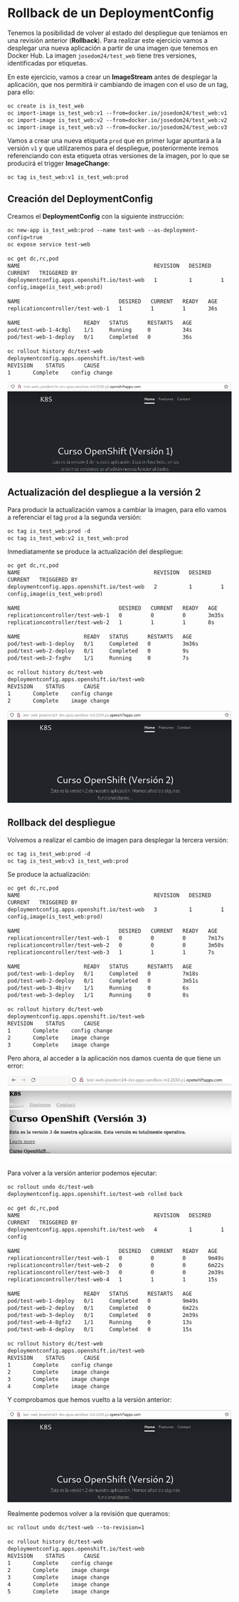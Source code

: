 # Rollback de un DeploymentConfig

Tenemos la posibilidad de volver al estado del despliegue que teníamos en una revisión anterior (**Rollback**). Para realizar este ejercicio vamos a desplegar una nueva aplicación a partir de una imagen que tenemos en Docker Hub. La imagen `josedom24/test_web` tiene tres versiones, identificadas por etiquetas.

En este ejercicio, vamos a crear un **ImageStream** antes de desplegar la aplicación, que nos permitirá ir cambiando de imagen con el uso de un tag, para ello:

    oc create is is_test_web
    oc import-image is_test_web:v1 --from=docker.io/josedom24/test_web:v1
    oc import-image is_test_web:v2 --from=docker.io/josedom24/test_web:v2
    oc import-image is_test_web:v3 --from=docker.io/josedom24/test_web:v3

Vamos a crear una nueva etiqueta `prod` que en primer lugar apuntará a la versión `v1` y que utilizaremos para el despliegue, posteriormente iremos referenciando con esta etiqueta otras versiones de la imagen, por lo que se producirá el trigger **ImageChange**:

    oc tag is_test_web:v1 is_test_web:prod

## Creación del DeploymentConfig

Creamos el **DeploymentConfig** con la siguiente instrucción:

    oc new-app is_test_web:prod --name test-web --as-deployment-config=true
    oc expose service test-web

    oc get dc,rc,pod
    NAME                                          REVISION   DESIRED   CURRENT   TRIGGERED BY
    deploymentconfig.apps.openshift.io/test-web   1          1         1         config,image(is_test_web:prod)

    NAME                               DESIRED   CURRENT   READY   AGE
    replicationcontroller/test-web-1   1         1         1       36s

    NAME                    READY   STATUS      RESTARTS   AGE
    pod/test-web-1-4c8gl    1/1     Running     0          34s
    pod/test-web-1-deploy   0/1     Completed   0          36s

    oc rollout history dc/test-web
    deploymentconfig.apps.openshift.io/test-web 
    REVISION	STATUS		CAUSE
    1		Complete	config change

![test-web](img/test-web1.png)

## Actualización del despliegue a la versión 2

Para producir la actualización vamos a cambiar la imagen, para ello vamos a referenciar el tag `prod` a la segunda versión:

    oc tag is_test_web:prod -d
    oc tag is_test_web:v2 is_test_web:prod

Inmediatamente se produce la actualización del despliegue:

    oc get dc,rc,pod
    NAME                                          REVISION   DESIRED   CURRENT   TRIGGERED BY
    deploymentconfig.apps.openshift.io/test-web   2          1         1         config,image(is_test_web:prod)

    NAME                               DESIRED   CURRENT   READY   AGE
    replicationcontroller/test-web-1   0         0         0       3m35s
    replicationcontroller/test-web-2   1         1         1       8s

    NAME                    READY   STATUS      RESTARTS   AGE
    pod/test-web-1-deploy   0/1     Completed   0          3m36s
    pod/test-web-2-deploy   0/1     Completed   0          9s
    pod/test-web-2-fxghv    1/1     Running     0          7s

    oc rollout history dc/test-web
    deploymentconfig.apps.openshift.io/test-web 
    REVISION	STATUS		CAUSE
    1		Complete	config change
    2		Complete	image change

![test-web](img/test-web2.png)

## Rollback del despliegue

Volvemos a realizar el cambio de imagen para desplegar la tercera versión:

    oc tag is_test_web:prod -d
    oc tag is_test_web:v3 is_test_web:prod

Se produce la actualización:

    oc get dc,rc,pod
    NAME                                          REVISION   DESIRED   CURRENT   TRIGGERED BY
    deploymentconfig.apps.openshift.io/test-web   3          1         1         config,image(is_test_web:prod)

    NAME                               DESIRED   CURRENT   READY   AGE
    replicationcontroller/test-web-1   0         0         0       7m17s
    replicationcontroller/test-web-2   0         0         0       3m50s
    replicationcontroller/test-web-3   1         1         1       7s

    NAME                    READY   STATUS      RESTARTS   AGE
    pod/test-web-1-deploy   0/1     Completed   0          7m18s
    pod/test-web-2-deploy   0/1     Completed   0          3m51s
    pod/test-web-3-4bjrv    1/1     Running     0          6s
    pod/test-web-3-deploy   1/1     Running     0          8s

    oc rollout history dc/test-web
    deploymentconfig.apps.openshift.io/test-web 
    REVISION	STATUS		CAUSE
    1		Complete	config change
    2		Complete	image change
    3		Complete	image change

Pero ahora, al acceder a la aplicación nos damos cuenta de que tiene un error:

![test-web](img/test-web3.png)

Para volver a la versión anterior podemos ejecutar:

    oc rollout undo dc/test-web
    deploymentconfig.apps.openshift.io/test-web rolled back

    oc get dc,rc,pod
    NAME                                          REVISION   DESIRED   CURRENT   TRIGGERED BY
    deploymentconfig.apps.openshift.io/test-web   4          1         1         config

    NAME                               DESIRED   CURRENT   READY   AGE
    replicationcontroller/test-web-1   0         0         0       9m49s
    replicationcontroller/test-web-2   0         0         0       6m22s
    replicationcontroller/test-web-3   0         0         0       2m39s
    replicationcontroller/test-web-4   1         1         1       15s

    NAME                    READY   STATUS      RESTARTS   AGE
    pod/test-web-1-deploy   0/1     Completed   0          9m49s
    pod/test-web-2-deploy   0/1     Completed   0          6m22s
    pod/test-web-3-deploy   0/1     Completed   0          2m39s
    pod/test-web-4-8gfz2    1/1     Running     0          13s
    pod/test-web-4-deploy   0/1     Completed   0          15s
    
    oc rollout history dc/test-web
    deploymentconfig.apps.openshift.io/test-web 
    REVISION	STATUS		CAUSE
    1		Complete	config change
    2		Complete	image change
    3		Complete	image change
    4		Complete	image change

Y comprobamos que hemos vuelto a la versión anterior:

![test-web](img/test-web2.png)

Realmente podemos volver a la revisión que queramos:

    oc rollout undo dc/test-web --to-revision=1

    oc rollout history dc/test-web
    deploymentconfig.apps.openshift.io/test-web 
    REVISION	STATUS		CAUSE
    1		Complete	config change
    2		Complete	image change
    3		Complete	image change
    4		Complete	image change
    5		Complete	image change

